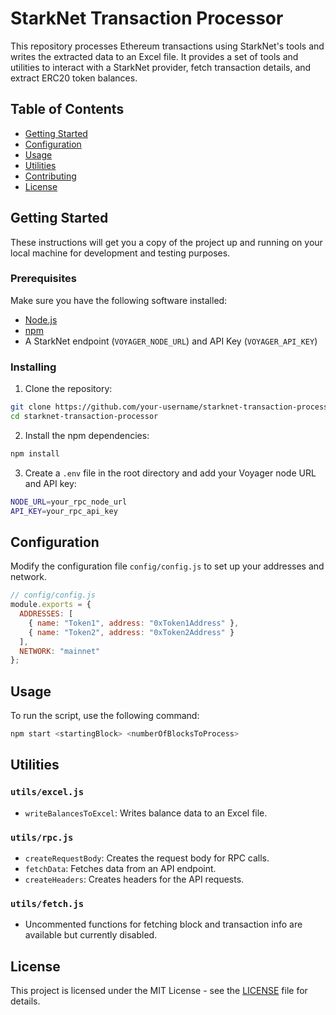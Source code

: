 # StarkNet Transaction Processor

This repository processes Ethereum transactions using StarkNet's tools and writes the extracted data to an Excel file. It provides a set of tools and utilities to interact with a StarkNet provider, fetch transaction details, and extract ERC20 token balances.

## Table of Contents

- [Getting Started](#getting-started)
- [Configuration](#configuration)
- [Usage](#usage)
- [Utilities](#utilities)
- [Contributing](#contributing)
- [License](#license)

## Getting Started

These instructions will get you a copy of the project up and running on your local machine for development and testing purposes.

### Prerequisites

Make sure you have the following software installed:

- [Node.js](https://nodejs.org/)
- [npm](https://npmjs.com/)
- A StarkNet endpoint (`VOYAGER_NODE_URL`) and API Key (`VOYAGER_API_KEY`)

### Installing

1. Clone the repository:

```bash
git clone https://github.com/your-username/starknet-transaction-processor.git
cd starknet-transaction-processor
```

2. Install the npm dependencies:

```bash
npm install
```

3. Create a `.env` file in the root directory and add your Voyager node URL and API key:

```bash
NODE_URL=your_rpc_node_url
API_KEY=your_rpc_api_key
```

## Configuration

Modify the configuration file `config/config.js` to set up your addresses and network.

```javascript
// config/config.js
module.exports = {
  ADDRESSES: [
    { name: "Token1", address: "0xToken1Address" },
    { name: "Token2", address: "0xToken2Address" }
  ],
  NETWORK: "mainnet"
};

```

## Usage

To run the script, use the following command:

```bash
npm start <startingBlock> <numberOfBlocksToProcess>
```

## Utilities

### `utils/excel.js`

- `writeBalancesToExcel`: Writes balance data to an Excel file.

### `utils/rpc.js`

- `createRequestBody`: Creates the request body for RPC calls.
- `fetchData`: Fetches data from an API endpoint.
- `createHeaders`: Creates headers for the API requests.

### `utils/fetch.js`

- Uncommented functions for fetching block and transaction info are available but currently disabled.

## License

This project is licensed under the MIT License - see the [LICENSE](LICENSE) file for details.
